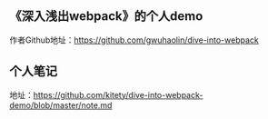 《深入浅出webpack》的个人demo
---
作者Github地址：https://github.com/gwuhaolin/dive-into-webpack

个人笔记
---
地址：https://github.com/kitety/dive-into-webpack-demo/blob/master/note.md
